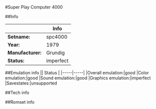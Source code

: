 #Super Play Computer 4000

##Info

||Info|
|-----|-----|
|**Setname:**|spc4000
|**Year:**|1979
|**Manufacturer:**|Grundig
|**Status:**|imperfect

##Emulation info
|| Status |
|-----|-----|
|Overall emulation:|good
|Color emulation:|good
|Sound emulation:|good
|Graphics emulation:|imperfect
|Savestates:|unsupported

##Tech info

##Romset info

<!--- START OF EDITED COMMENT DO NOT TOUCH TEXT ABOVE-->
